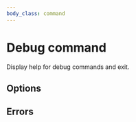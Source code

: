 ```yaml
---
body_class: command
---
```


# Debug command

<section>

Display help for debug commands and exit.

</section>

<section>

## Options

</section>

<section>

## Errors

</section>
